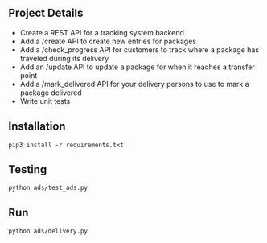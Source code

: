## Project Details
- Create a REST API for a tracking system backend
- Add a /create API to create new entries for packages
- Add a /check_progress API for customers to track where a package has traveled during its delivery
- Add an /update API to update a package for when it reaches a transfer point
- Add a /mark_delivered API for your delivery persons to use to mark a package delivered
- Write unit tests

## Installation
```
pip3 install -r requirements.txt
```

## Testing
```
python ads/test_ads.py
```

## Run
```
python ads/delivery.py
```


